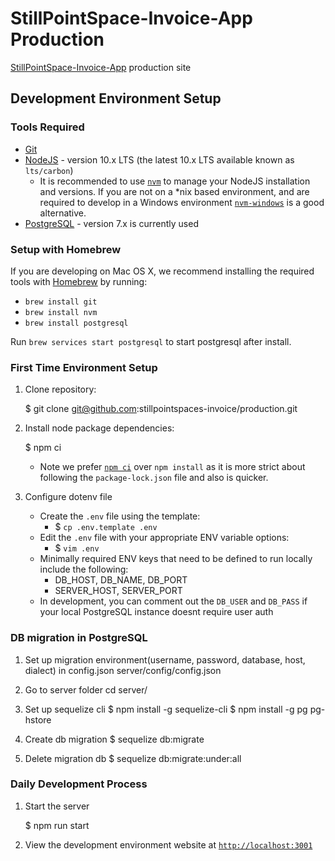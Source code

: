 # StillPointSpace-Invoice-App Production

[StillPointSpace-Invoice-App](https://stillpointspaces-invoicing.netlify.com/) production site

## Development Environment Setup

### Tools Required

* [Git](https://git-scm.com/)
* [NodeJS](https://nodejs.org/en/) - version 10.x LTS (the latest 10.x LTS available known as `lts/carbon`)
	* It is recommended to use [`nvm`](https://github.com/creationix/nvm) to manage your NodeJS installation and versions.  If you are not on a *nix based environment, and are required to develop in a Windows environment [`nvm-windows`](https://github.com/coreybutler/nvm-windows) is a good alternative.
* [PostgreSQL](https://www.postgresql.org/download/) - version 7.x is currently used

### Setup with Homebrew ###
If you are developing on Mac OS X, we recommend installing the required tools with [Homebrew](https://brew.sh/) by running:
* `brew install git`
* `brew install nvm`
* `brew install postgresql`

Run `brew services start postgresql` to start postgresql after install.

### First Time Environment Setup

1. Clone repository:

    $ git clone git@github.com:stillpointspaces-invoice/production.git

1. Install node package dependencies:

	$ npm ci

	- Note we prefer [`npm ci`](https://docs.npmjs.com/cli/ci.html) over `npm install` as it is more strict about following the `package-lock.json` file and also is quicker.

1. Configure dotenv file

    - Create the `.env` file using the template:
      * $ `cp .env.template .env`
    - Edit the `.env` file with your appropriate ENV variable options:
      * $ `vim .env`
    - Minimally required ENV keys that need to be defined to run locally include the following:
      * DB_HOST, DB_NAME, DB_PORT
      * SERVER_HOST, SERVER_PORT
    - In development, you can comment out the `DB_USER` and `DB_PASS` if your local PostgreSQL instance doesnt require user auth

### DB migration in PostgreSQL

1. Set up migration environment(username, password, database, host, dialect) in config.json
   server/config/config.json

2. Go to server folder
   cd server/

3. Set up sequelize cli
  $ npm install -g sequelize-cli
  $ npm install -g pg pg-hstore

5. Create db migration
  $ sequelize db:migrate
  
6. Delete migration db
  $ sequelize db:migrate:under:all

### Daily Development Process

1. Start the server

	$ npm run start

1. View the development environment website at [`http://localhost:3001`](http://localhost:3001)

